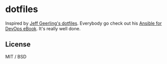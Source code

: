 # dotfiles

Inspired by [Jeff Geerling's dotfiles](https://github.com/geerlingguy/mac-dev-playbook). Everybody go check out his [Ansible for DevOps eBook](https://leanpub.com/ansible-for-devops/). It's really well done.

## License

MIT / BSD
